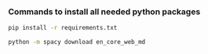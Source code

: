 ### Commands to install all needed python packages
```bash
pip install -r requirements.txt
```
```bash
python -m spacy download en_core_web_md
```
